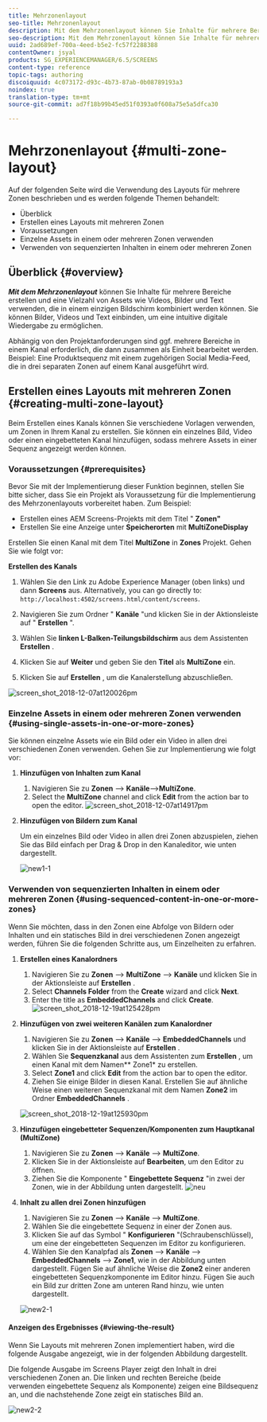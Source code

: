 ```yaml
---
title: Mehrzonenlayout
seo-title: Mehrzonenlayout
description: Mit dem Mehrzonenlayout können Sie Inhalte für mehrere Bereiche erstellen und eine Vielzahl von Assets wie Videos, Bilder und Text verwenden, die in einem einzigen Bildschirm kombiniert werden können. Auf dieser Seite erfahren Sie mehr.
seo-description: Mit dem Mehrzonenlayout können Sie Inhalte für mehrere Bereiche erstellen und eine Vielzahl von Assets wie Videos, Bilder und Text verwenden, die in einem einzigen Bildschirm kombiniert werden können. Auf dieser Seite erfahren Sie mehr.
uuid: 2ad689ef-700a-4eed-b5e2-fc57f2288388
contentOwner: jsyal
products: SG_EXPERIENCEMANAGER/6.5/SCREENS
content-type: reference
topic-tags: authoring
discoiquuid: 4c073172-d93c-4b73-87ab-0b08789193a3
noindex: true
translation-type: tm+mt
source-git-commit: ad7f18b99b45ed51f0393a0f608a75e5a5dfca30

---
```



# Mehrzonenlayout {#multi-zone-layout}

Auf der folgenden Seite wird die Verwendung des Layouts für mehrere Zonen beschrieben und es werden folgende Themen behandelt:

* Überblick
* Erstellen eines Layouts mit mehreren Zonen
* Voraussetzungen
* Einzelne Assets in einem oder mehreren Zonen verwenden
* Verwenden von sequenzierten Inhalten in einem oder mehreren Zonen

## Überblick {#overview}

***Mit dem Mehrzonenlayout*** können Sie Inhalte für mehrere Bereiche erstellen und eine Vielzahl von Assets wie Videos, Bilder und Text verwenden, die in einem einzigen Bildschirm kombiniert werden können. Sie können Bilder, Videos und Text einbinden, um eine intuitive digitale Wiedergabe zu ermöglichen.

Abhängig von den Projektanforderungen sind ggf. mehrere Bereiche in einem Kanal erforderlich, die dann zusammen als Einheit bearbeitet werden. Beispiel: Eine Produktsequenz mit einem zugehörigen Social Media-Feed, die in drei separaten Zonen auf einem Kanal ausgeführt wird.

## Erstellen eines Layouts mit mehreren Zonen {#creating-multi-zone-layout}

Beim Erstellen eines Kanals können Sie verschiedene Vorlagen verwenden, um Zonen in Ihrem Kanal zu erstellen. Sie können ein einzelnes Bild, Video oder einen eingebetteten Kanal hinzufügen, sodass mehrere Assets in einer Sequenz angezeigt werden können.

### Voraussetzungen {#prerequisites}

Bevor Sie mit der Implementierung dieser Funktion beginnen, stellen Sie bitte sicher, dass Sie ein Projekt als Voraussetzung für die Implementierung des Mehrzonenlayouts vorbereitet haben. Zum Beispiel:

* Erstellen eines AEM Screens-Projekts mit dem Titel " **Zonen"**
* Erstellen Sie eine Anzeige unter **Speicherorten** mit **MultiZoneDisplay**

Erstellen Sie einen Kanal mit dem Titel **MultiZone** in **Zones** Projekt. Gehen Sie wie folgt vor:

**Erstellen des Kanals**

1. Wählen Sie den Link zu Adobe Experience Manager (oben links) und dann **Screens** aus. Alternatively, you can ﻿go directly to: `http://localhost:4502/screens.html/content/screens`.
1. Navigieren Sie zum Ordner " **Kanäle** "und klicken Sie in der Aktionsleiste auf " **Erstellen** ".

1. Wählen Sie **linken L-Balken-Teilungsbildschirm** aus dem Assistenten **Erstellen** .

1. Klicken Sie auf **Weiter** und geben Sie den **Titel** als **MultiZone** ein.

1. Klicken Sie auf **Erstellen** , um die Kanalerstellung abzuschließen.

![screen_shot_2018-12-07at120026pm](assets/screen_shot_2018-12-07at120026pm.png)

### Einzelne Assets in einem oder mehreren Zonen verwenden {#using-single-assets-in-one-or-more-zones}

Sie können einzelne Assets wie ein Bild oder ein Video in allen drei verschiedenen Zonen verwenden. Gehen Sie zur Implementierung wie folgt vor:

1. **Hinzufügen von Inhalten zum Kanal**

   1. Navigieren Sie zu **Zonen** —&gt; **Kanäle**—&gt;**MultiZone**.
   1. Select the **MultiZone** channel and click **Edit** from the action bar to open the editor.
   ![screen_shot_2018-12-07at14917pm](assets/screen_shot_2018-12-07at14917pm.png)

1. **Hinzufügen von Bildern zum Kanal**

   Um ein einzelnes Bild oder Video in allen drei Zonen abzuspielen, ziehen Sie das Bild einfach per Drag &amp; Drop in den Kanaleditor, wie unten dargestellt.

   ![new1-1](assets/new1-1.gif)

### Verwenden von sequenzierten Inhalten in einem oder mehreren Zonen {#using-sequenced-content-in-one-or-more-zones}

Wenn Sie möchten, dass in den Zonen eine Abfolge von Bildern oder Inhalten und ein statisches Bild in drei verschiedenen Zonen angezeigt werden, führen Sie die folgenden Schritte aus, um Einzelheiten zu erfahren.

1. **Erstellen eines Kanalordners**

   1. Navigieren Sie zu **Zonen** —&gt; **MultiZone** —&gt; **Kanäle** und klicken Sie in der Aktionsleiste auf **Erstellen** .
   1. Select **Channels Folder** from the **Create** wizard and click **Next**.
   1. Enter the title as **EmbeddedChannels** and click **Create**.
   ![screen_shot_2018-12-19at125428pm](assets/screen_shot_2018-12-19at125428pm.png)

1. **Hinzufügen von zwei weiteren Kanälen zum Kanalordner**

   1. Navigieren Sie zu **Zonen** —&gt; **Kanäle** —&gt; **EmbeddedChannels** und klicken Sie in der Aktionsleiste auf **Erstellen** .
   1. Wählen Sie **Sequenzkanal** aus dem Assistenten zum **Erstellen** , um einen Kanal mit dem Namen** Zone1* zu erstellen.
   1. Select **Zone1** and click **Edit** from the action bar to open the editor.
   1. Ziehen Sie einige Bilder in diesen Kanal.
   Erstellen Sie auf ähnliche Weise einen weiteren Sequenzkanal mit dem Namen **Zone2** im Ordner **EmbeddedChannels** .

   ![screen_shot_2018-12-19at125930pm](assets/screen_shot_2018-12-19at125930pm.png)

1. **Hinzufügen eingebetteter Sequenzen/Komponenten zum Hauptkanal (MultiZone)**

   1. Navigieren Sie zu **Zonen** —&gt; **Kanäle** —&gt; **MultiZone**.
   1. Klicken Sie in der Aktionsleiste auf **Bearbeiten**, um den Editor zu öffnen.
   1. Ziehen Sie die Komponente " **Eingebettete Sequenz** "in zwei der Zonen, wie in der Abbildung unten dargestellt.
   ![neu](assets/new.gif)

1. **Inhalt zu allen drei Zonen hinzufügen**

   1. Navigieren Sie zu **Zonen** —&gt; **Kanäle** —&gt; **MultiZone**.
   1. Wählen Sie die eingebettete Sequenz in einer der Zonen aus.
   1. Klicken Sie auf das Symbol " **Konfigurieren** "(Schraubenschlüssel), um eine der eingebetteten Sequenzen im Editor zu konfigurieren.
   1. Wählen Sie den Kanalpfad als **Zonen** —&gt; **Kanäle** —&gt; **EmbeddedChannels** —&gt; **Zone1**, wie in der Abbildung unten dargestellt.
   Fügen Sie auf ähnliche Weise die **Zone2** einer anderen eingebetteten Sequenzkomponente im Editor hinzu. Fügen Sie auch ein Bild zur dritten Zone am unteren Rand hinzu, wie unten dargestellt.

   ![new2-1](assets/new2-1.gif)

#### Anzeigen des Ergebnisses {#viewing-the-result}

Wenn Sie Layouts mit mehreren Zonen implementiert haben, wird die folgende Ausgabe angezeigt, wie in der folgenden Abbildung dargestellt.

Die folgende Ausgabe im Screens Player zeigt den Inhalt in drei verschiedenen Zonen an. Die linken und rechten Bereiche (beide verwenden eingebettete Sequenz als Komponente) zeigen eine Bildsequenz an, und die nachstehende Zone zeigt ein statisches Bild an.

![new2-2](assets/new2-2.gif)

